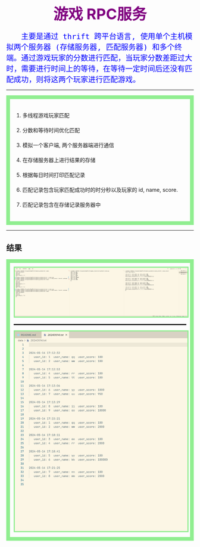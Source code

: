 #### <div style="color: purple; text-align: center; font-size: 40px;">游戏 RPC服务</div>

<div style="color: blue; font-size: 20px; text-indent: 40px; font-family: 'JetBrains Mono NL', monospace;">
主要是通过 thrift 跨平台语言, 使用单个主机模拟两个服务器 (存储服务器, 匹配服务器) 和多个终端。通过游戏玩家的分数进行匹配，当玩家分数差距过大时，需要进行时间上的等待，在等待一定时间后还没有匹配成功，则将这两个玩家进行匹配游戏。
</div>

---

<div style="border: 10px solid lightgreen; line-height: 40px; padding: 10px;">
<ol>
    <li>多线程游戏玩家匹配</li>
    <li>分数和等待时间优化匹配</li>
    <li>模拟一个客户端, 两个服务器端进行通信</li>
    <li>在存储服务器上进行结果的存储</li>
    <li>根据每日时间打印匹配记录</li>
    <li>匹配记录包含玩家匹配成功时的时分秒以及玩家的 id, name, score.</li>
    <li>匹配记录包含在存储记录服务器中</li>
</ol>
</div>

---

## 结果

<div style="border: 10px solid lightgreen; padding: 10px;">
    <img src="data/images/截屏2024-05-14 17.25.53.png" style="border: 3px solid lightgreen;">
    <hr style="border: 1px solid black;">
    <img src="data/images/截屏2024-05-14 17.27.10.png" style="border: 3px solid lightgreen;">
</div>
